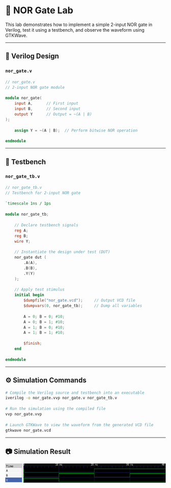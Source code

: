 # 🔘 NOR Gate Lab

This lab demonstrates how to implement a simple 2-input NOR gate in Verilog, test it using a testbench, and observe the waveform using GTKWave.

---

## 📄 Verilog Design

### `nor_gate.v`

```verilog
// nor_gate.v
// 2-input NOR gate module

module nor_gate(
    input A,      // First input
    input B,      // Second input
    output Y      // Output = ~(A | B)
);

    assign Y = ~(A | B);  // Perform bitwise NOR operation

endmodule
```

---

## 🧪 Testbench

### `nor_gate_tb.v`

```verilog
// nor_gate_tb.v
// Testbench for 2-input NOR gate

`timescale 1ns / 1ps

module nor_gate_tb;

    // Declare testbench signals
    reg A;
    reg B;
    wire Y;

    // Instantiate the design under test (DUT)
    nor_gate dut (
        .A(A),
        .B(B),
        .Y(Y)
    );

    // Apply test stimulus
    initial begin
        $dumpfile("nor_gate.vcd");     // Output VCD file
        $dumpvars(0, nor_gate_tb);     // Dump all variables

        A = 0; B = 0; #10;
        A = 0; B = 1; #10;
        A = 1; B = 0; #10;
        A = 1; B = 1; #10;

        $finish;
    end

endmodule
```

---

## ⚙️ Simulation Commands

```bash
# Compile the Verilog source and testbench into an executable
iverilog -o nor_gate.vvp nor_gate.v nor_gate_tb.v

# Run the simulation using the compiled file
vvp nor_gate.vvp

# Launch GTKWave to view the waveform from the generated VCD file
gtkwave nor_gate.vcd
```

---

## 📷 Simulation Result

![NOR gate waveform](nor_wave.png)
